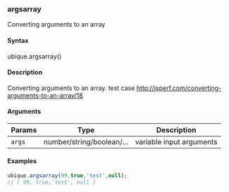 ### argsarray

Converting arguments to an array


#### Syntax

ubique.argsarray()


#### Description

Converting arguments to an array.  test case http://jsperf.com/converting-arguments-to-an-array/18  



#### Arguments

|Params|Type|Description
|---------|----|-----------
|`args` | number/string/boolean/... | variable input arguments


#### Examples

```js
ubique.argsarray(99,true,'test',null);
// [ 99, true,'test', null ]
```

